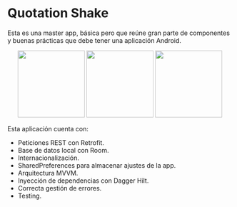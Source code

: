 # Quotation Shake
Esta es una master app, básica pero que reúne gran parte de componentes y buenas prácticas que debe tener una aplicación Android.

<div align="center">
  <img width="150" src="https://github.com/aperher/android-quotation-shake/assets/100694428/a6fd3091-a912-4260-97a3-8280c68406ff"/>
  <img width="150" src="https://github.com/aperher/android-quotation-shake/assets/100694428/3c91859a-aabf-45ed-b24e-5562dc061dbb"/>
  <img width="150" src="https://github.com/aperher/android-quotation-shake/assets/100694428/8a793c4a-f93d-477f-ba29-909d112e5d07"/>
</div>

Esta aplicación cuenta con:

- Peticiones REST con Retrofit.
- Base de datos local con Room.
- Internacionalización.
- SharedPreferences para almacenar ajustes de la app.
- Arquitectura MVVM.
- Inyección de dependencias con Dagger Hilt.
- Correcta gestión de errores.
- Testing.
